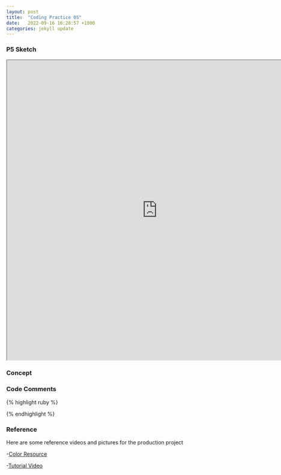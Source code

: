```yaml
---
layout: post
title:  "Coding Practice 05"
date:   2022-09-16 16:28:57 +1000
categories: jekyll update
---
```

### P5 Sketch
<iframe width=800 height=800 src="https://editor.p5js.org/GuiGui0v0/full/MLtknlFC3"></iframe>

### Concept  

### Code Comments

{% highlight ruby %}

{% endhighlight %}

### Reference
Here are some reference videos and pictures for the production project

-[Color Resource](https://www.w3schools.com/colors/colors_groups.asp)

-[Tutorial Video](https://www.youtube.com/watch?v=9LLFt80_unY&list=PLA4rGu8NPxE_VigzfGujzrJf9LZv7tx_I&index=14)
